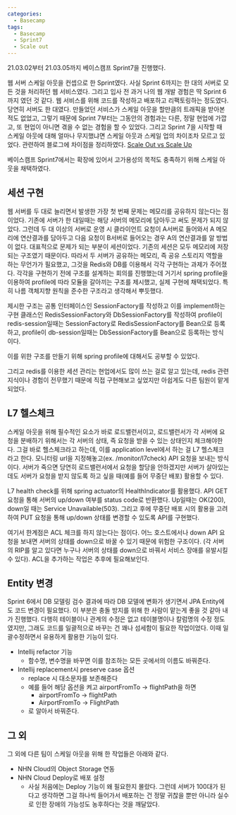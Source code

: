 ```yaml
---
categories:
  - Basecamp
tags:
  - Basecamp
  - Sprint7
  - Scale out
---
```


21.03.02부터 21.03.05까지 베이스캠프 Sprint7을 진행했다.

웹 서버 스케일 아웃을 컨셉으로 한 Sprint였다. 사실 Sprint 6까지는 한 대의 서버로 모든 것을 처리하던 웹 서비스였다. 그리고 입사 전 과거 나의 웹 개발 경험은 딱 Sprint 6까지 였던 것 같다. 웹 서비스를 위해 코드를 작성하고 배포하고 리팩토링하는 정도였다. 당연히 서버도 한 대였다. 만들었던 서비스가 스케일 아웃을 할만큼의 트래픽을 받아본 적도 없었고, 그렇기 때문에 Sprint 7부터는 그동안의 경험과는 다른, 정말 현업에 가깝고, 또 현업이 아니면 겪을 수 없는 경험을 할 수 있었다. 그리고 Sprint 7을 시작할 때 스케일 아웃에 대해 얼마나 무지했냐면 스케일 아웃과 스케일 업의 차이조차 모르고 있었다. 관련하여 블로그에 차이점을 정리하였다. [Scale Out vs Scale Up](https://dreamsh19.github.io/server/Scale-Out%EA%B3%BC-Scale-Up/)

베이스캠프 Sprint7에서는 확장에 있어서 고가용성의 목적도 충족하기 위해 스케일 아웃을 채택하였다.



## 세션 구현

웹 서버를 두 대로 늘리면서 발생한 가장 첫 번째 문제는 메모리를 공유하지 않는다는 점이었다. 기존에 서버가 한 대일때는 해당 서버의 메모리에 담아두고 써도 문제가 되지 않았다. 그런데 두 대 이상의 서버로 운영 시 클라이언트 요청이 A서버로 들어와서 A 메모리에 연산결과를 담아두고 다음 요청이 B서버로 들어오는 경우 A의 연산결과를 알 방법이 없다. 대표적으로 문제가 되는 부분이 세션이었다. 기존의 세션은 모두 메모리에 저장되는 구조였기 때문이다. 따라서 두 서버가 공유하는 메모리, 즉 공유 스토리지 역할을 하는 무언가가 필요했고, 그것을 Redis와 DB를 이용해서 각각 구현하는 과제가 주어졌다. 각각을 구현하기 전에 구조를 설계하는 회의를 진행했는데 거기서 spring profile을 이용하여 profile에 따라 모듈을 갈아끼는 구조를 제시했고, 실제 구현에 채택되었다. 특히 나름 객체지향 원칙을 준수한 구조라고 생각해서 뿌듯했다.

제시한 구조는 공통 인터페이스인 SessionFactory를 작성하고 이를 implement하는 구현 클래스인 RedisSessionFactory와 DbSessionFactory를 작성하여 profile이 redis-session일때는 SessionFactory로 RedisSessionFactory를 Bean으로 등록하고, profile이 db-session일때는 DbSessionFactory를 Bean으로 등록하는 방식이다. 

이를 위한 구조를 만들기 위해 spring profile에 대해서도 공부할 수 있었다. 

그리고 redis를 이용한 세션 관리는 현업에서도 많이 쓰는 걸로 알고 있는데, redis 관련 지식이나 경험이 전무했기 때문에 직접 구현해보고 싶었지만 아쉽게도 다른 팀원이 맡게 되었다. 



## L7 헬스체크

스케일 아웃을 위해 필수적인 요소가 바로 로드밸런서이고, 로드밸런서가 각 서버에 요청을 분배하기 위해서는 각 서버의 상태, 즉 요청을 받을 수 있는 상태인지 체크해야한다. 그걸 바로 헬스체크라고 하는데, 이를 application level에서 하는 걸 L7 헬스체크라고 한다. 모니터링 url을 지정해놓고(ex. /monitor/l7check) API 요청을 보내는 방식이다. 서버가 죽으면 당연히 로드밸런서에서 요청을 할당을 안하겠지만 서버가 살아있는데도 서버가 요청을 받지 않도록 하고 싶을 때(예를 들어 무중단 배포) 활용할 수 있다. 

L7 health check를 위해 spring actuator의 HealthIndicator를 활용했다. API GET 요청을 통해 서버의 up/down 여부를 status code로 반환했다. Up일때는 OK(200), down일 때는 Service Unavailable(503). 그리고 후에 무중단 배포 시의 활용을 고려하여 PUT 요청을 통해 up/down 상태를 변경할 수 있도록 API를 구현했다. 

여기서 한계점은 ACL 체크를 하지 않는다는 점이다. 어느 호스트에서나 down API 요청을 보내면 서버의 상태를 down으로 바꿀 수 있기 때문에 위험한 구조이다. (각 서버의 RIP를 알고 있다면 누구나 서버의 상태를 down으로 바꿔서 서비스 장애를 유발시킬 수 있다). ACL을 추가하는 작업은 추후에 필요해보인다. 

 

## Entity 변경

Sprint 6에서 DB 모델링 검수 결과에 따라 DB 모델에 변화가 생기면서 JPA Entity에도 코드 변경이 필요했다. 이 부분은 충돌 방지를 위해 한 사람이 맡는게 좋을 것 같아 내가 진행했다. 다행히 테이블이나 관계의 수정은 없고 테이블명이나 칼럼명의 수정 정도였지만, 그래도 코드를 일괄적으로 바꾸는 건 꽤나 섬세함이 필요한 작업이었다. 이때 일괄수정하면서 유용하게 활용한 기능이 있다. 

- Intellij refactor 기능
  - 함수명, 변수명을 바꾸면 이를 참조하는 모든 곳에서의 이름도 바꿔준다. 
- Intellij replacement시 preserve case 옵션
  - replace 시 대소문자를 보존해준다
  - 예를 들어 해당 옵션을 켜고 airportFromTo -> flightPath을 하면
    - airportFromTo -> flightPath
    - AirportFromTo -> FlightPath
  - 로 알아서 바꿔준다.



## 그 외

그 외에 다른 팀이 스케일 아웃을 위해 한 작업들은 아래와 같다.

- NHN Cloud의 Object Storage 연동
- NHN Cloud Deploy로 배포 설정
  - 사실 처음에는 Deploy 기능이 왜 필요한지 몰랐다. 그런데 서버가 100대가 된다고 생각하면 그걸 하나씩 들어가서 배포하는 건 정말 귀찮을 뿐만 아니라 실수로 인한 장애의 가능성도 농후하다는 것을 깨달았다. 

